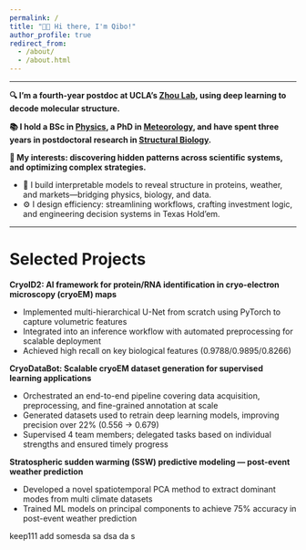 ```yaml
---
permalink: /
title: "👋🏼 Hi there, I'm Qibo!"
author_profile: true
redirect_from: 
  - /about/
  - /about.html
---
```

---

**🔍 I’m a fourth-year postdoc at UCLA’s [Zhou Lab](https://zhoulab.org/), using deep learning to decode molecular structure.**

**📚 I hold a BSc in [Physics](https://english.phy.pku.edu.cn/), a PhD in [Meteorology](http://english.iap.cas.cn/), and have spent three years in postdoctoral research in [Structural Biology](https://cnsi.ucla.edu/).**

**🧠 My interests: discovering hidden patterns across scientific systems, and optimizing complex strategies.**
  - 🧩 I build interpretable models to reveal structure in proteins, weather, and markets—bridging physics, biology, and data.
  - ⚙️ I design efficiency: streamlining workflows, crafting investment logic, and engineering decision systems in Texas Hold’em.

---


Selected Projects
======
**CryoID2: AI framework for protein/RNA identification in cryo-electron microscopy (cryoEM) maps**
- Implemented multi-hierarchical U-Net from scratch using PyTorch to capture volumetric features
- Integrated into an inference workflow with automated preprocessing for scalable deployment
- Achieved high recall on key biological features (0.9788/0.9895/0.8266)



**CryoDataBot: Scalable cryoEM dataset generation for supervised learning applications**
- Orchestrated an end-to-end pipeline covering data acquisition, preprocessing, and fine-grained annotation at scale
- Generated datasets used to retrain deep learning models, improving precision over 22% (0.556 -> 0.679)
- Supervised 4 team members; delegated tasks based on individual strengths and ensured timely progress
        

**Stratospheric sudden warming (SSW) predictive modeling — post-event weather prediction**
- Developed a novel spatiotemporal PCA method to extract dominant modes from multi climate datasets
- Trained ML models on principal components to achieve 75% accuracy in post-event weather prediction

keep111
add somesda sa dsa da s